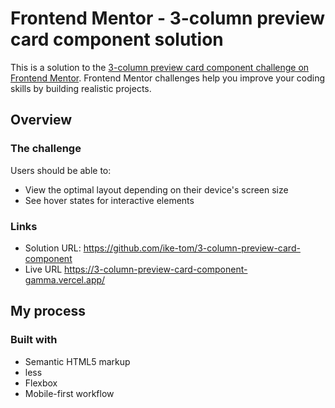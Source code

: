 # Frontend Mentor - 3-column preview card component solution

This is a solution to the [3-column preview card component challenge on Frontend Mentor](https://www.frontendmentor.io/challenges/3column-preview-card-component-pH92eAR2-). Frontend Mentor challenges help you improve your coding skills by building realistic projects. 

## Overview

### The challenge

Users should be able to:

- View the optimal layout depending on their device's screen size
- See hover states for interactive elements

### Links

- Solution URL: https://github.com/ike-tom/3-column-preview-card-component
- Live URL https://3-column-preview-card-component-gamma.vercel.app/

## My process

### Built with

- Semantic HTML5 markup
- less
- Flexbox
- Mobile-first workflow
